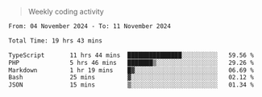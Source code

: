 > Weekly coding activity
<!--START_SECTION:waka-->

```txt
From: 04 November 2024 - To: 11 November 2024

Total Time: 19 hrs 43 mins

TypeScript       11 hrs 44 mins  ███████████████░░░░░░░░░░   59.56 %
PHP              5 hrs 46 mins   ███████▒░░░░░░░░░░░░░░░░░   29.26 %
Markdown         1 hr 19 mins    █▓░░░░░░░░░░░░░░░░░░░░░░░   06.69 %
Bash             25 mins         ▓░░░░░░░░░░░░░░░░░░░░░░░░   02.12 %
JSON             15 mins         ▒░░░░░░░░░░░░░░░░░░░░░░░░   01.34 %
```

<!--END_SECTION:waka-->

